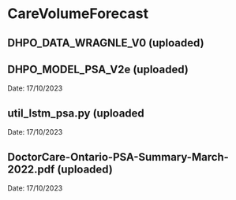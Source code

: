 # CareVolumeForecast
## DHPO_DATA_WRAGNLE_V0 (uploaded)
## DHPO_MODEL_PSA_V2e (uploaded)
Date: 17/10/2023
## util_lstm_psa.py (uploaded
Date: 17/10/2023
## DoctorCare-Ontario-PSA-Summary-March-2022.pdf (uploaded)
Date: 17/10/2023
